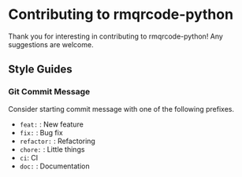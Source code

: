 # Contributing to rmqrcode-python

Thank you for interesting in contributing to rmqrcode-python! Any suggestions are welcome.

## Style Guides
### Git Commit Message

Consider starting commit message with one of the following prefixes.
- `feat:` : New feature
- `fix:` : Bug fix
- `refactor:` : Refactoring
- `chore:` : Little things
- `ci`: CI
- `doc:` : Documentation
